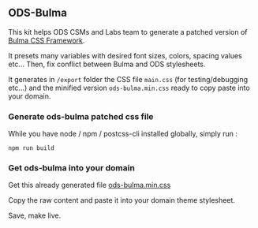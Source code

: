 ## ODS-Bulma

This kit helps ODS CSMs and Labs team to generate a patched version of [Bulma CSS Framework](https://bulma.io/).

It presets many variables with desired font sizes, colors, spacing values etc...
Then, fix conflict between Bulma and ODS stylesheets.

It generates in `/export` folder the CSS file `main.css` (for testing/debugging etc...) and the minified version `ods-bulma.min.css` ready to copy paste into your domain.


### Generate ods-bulma patched css file

While you have node / npm / postcss-cli installed globally, simply run :
 
```
npm run build
```


### Get ods-bulma into your domain

Get this already generated file [ods-bulma.min.css](export/ods-bulma.min.css)

Copy the raw content and paste it into your domain theme stylesheet.

Save, make live.
